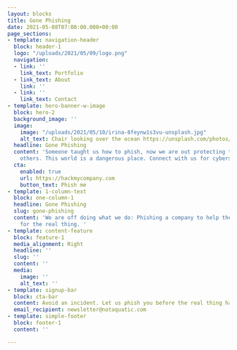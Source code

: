 ```yaml
---
layout: blocks
title: Gone Phishing
date: 2021-05-08T07:00:00.000+00:00
page_sections:
- template: navigation-header
  block: header-1
  logo: "/uploads/2021/05/09/logo.png"
  navigation:
  - link: ''
    link_text: Portfolio
  - link_text: About
    link: ''
  - link: ''
    link_text: Contact
- template: hero-banner-w-image
  block: hero-2
  background_image: ''
  image:
    image: "/uploads/2021/05/10/irina-8feynw1s3vu-unsplash.jpg"
    alt_text: Chair looking over the ocean https://unsplash.com/photos/8feynW1s3VU
  headline: Gone Phishing
  content: 'Someone taught us how to phish, now we are out protecting the safety of
    others. This world is a dangerous place. Connect with us for cybersecurity help. '
  cta:
    enabled: true
    url: https://hackmycompany.com
    button_text: Phish me
- template: 1-column-text
  block: one-column-1
  headline: Gone Phishing
  slug: gone-phishing
  content: 'We are off doing what we do: Phishing a company to help them be more prepared
    for the real thing. '
- template: content-feature
  block: feature-1
  media_alignment: Right
  headline: ''
  slug: ''
  content: ''
  media:
    image: ''
    alt_text: ''
- template: signup-bar
  block: cta-bar
  content: Avoid an incident. Let us phish you before the real thing happens.
  email_recipient: newsletter@notaquatic.com
- template: simple-footer
  block: footer-1
  content: ''

---
```

